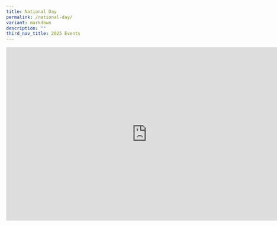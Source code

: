 ```yaml
---
title: National Day
permalink: /national-day/
variant: markdown
description: ""
third_nav_title: 2025 Events
---
```

<iframe allowfullscreen="true" height="469" width="760" frameborder="0" src="https://docs.google.com/presentation/d/e/2PACX-1vQmrTZYjlxqL1VE-sNDTb79oajUi6IESWlm-7utOv0y9-aMYqY0wMCg0jtQRWwJxb1oxQtb-Mv0oXX7/pubembed?start=true&amp;loop=true&amp;delayms=3000"></iframe>